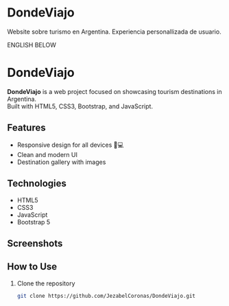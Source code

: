 # DondeViajo
Website sobre turismo en Argentina. Experiencia personallizada de usuario.

ENGLISH BELOW

# DondeViajo

**DondeViajo** is a web project focused on showcasing tourism destinations in Argentina.  
Built with HTML5, CSS3, Bootstrap, and JavaScript.

## Features
- Responsive design for all devices 📱💻
- Clean and modern UI
- Destination gallery with images

## Technologies
- HTML5
- CSS3
- JavaScript
- Bootstrap 5

## Screenshots


## How to Use
1. Clone the repository  
   ```bash
   git clone https://github.com/JezabelCoronas/DondeViajo.git
